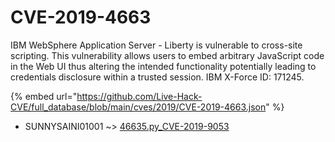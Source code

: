 # CVE-2019-4663

IBM WebSphere Application Server - Liberty is vulnerable to cross-site scripting. This vulnerability allows users to embed arbitrary JavaScript code in the Web UI thus altering the intended functionality potentially leading to credentials disclosure within a trusted session. IBM X-Force ID: 171245.

{% embed url="https://github.com/Live-Hack-CVE/full_database/blob/main/cves/2019/CVE-2019-4663.json" %}


* SUNNYSAINI01001 ~> [46635.py_CVE-2019-9053](https://zeste.alice-snow.ru/2019/database/cve-2019-4663/46635.py_cve-2019-9053-sunnysaini01001)